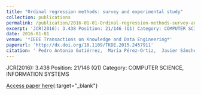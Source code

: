 ```yaml
---
title: "Ordinal regression methods: survey and experimental study"
collection: publications
permalink: /publication/2016-01-01-Ordinal-regression-methods-survey-and-experimental-study
excerpt: 'JCR(2016): 3.438 Position: 21/146 (Q1) Category: COMPUTER SCIENCE, INFORMATION SYSTEMS'
date: 2016-01-01
venue: '*IEEE Transactions on Knowledge and Data Engineering*'
paperurl: 'http://dx.doi.org/10.1109/TKDE.2015.2457911'
citation: ' Pedro Antonio Gutiérrez,  María Pérez-Ortiz,  Javier Sánchez-Monedero,  Francisco Fernandez-Navarro,  César Hervás-Martínez, &quot;Ordinal regression methods: survey and experimental study.&quot; *IEEE Transactions on Knowledge and Data Engineering*, Vol.28(1), 2016, pp.127-146.'
---
```

JCR(2016): 3.438 Position: 21/146 (Q1) Category: COMPUTER SCIENCE, INFORMATION SYSTEMS

[Access paper here](http://dx.doi.org/10.1109/TKDE.2015.2457911){:target="_blank"}

